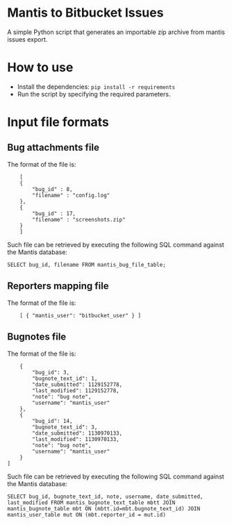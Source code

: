 # Mantis to Bitbucket Issues

A simple Python script that generates an importable zip archive from mantis issues export.

# How to use
* Install the dependencies:
```pip install -r requirements```
* Run the script by specifying the required parameters.

# Input file formats
## Bug attachments file
The format of the file is:
```
    [
	{
		"bug_id" : 8,
		"filename" : "config.log"
	},
	{
		"bug_id" : 17,
		"filename" : "screenshots.zip"
	}
	]
```

Such file can be retrieved by executing the following SQL command against the Mantis database:
```
SELECT bug_id, filename FROM mantis_bug_file_table;
```

## Reporters mapping file
The format of the file is:
```
    [ { "mantis_user": "bitbucket_user" } ]
```

## Bugnotes file
The format of the file is:
```[
    {
        "bug_id": 3,
        "bugnote_text_id": 1,
        "date_submitted": 1129152778,
        "last_modified": 1129152778,
        "note": "bug note",
        "username": "mantis_user"
    },
    {
        "bug_id": 14,
        "bugnote_text_id": 3,
        "date_submitted": 1130970133,
        "last_modified": 1130970133,
        "note": "bug note",
        "username": "mantis_user"
    }
]
````

Such file can be retrieved by executing the following SQL command against the Mantis database:
```
SELECT bug_id, bugnote_text_id, note, username, date_submitted, last_modified FROM mantis_bugnote_text_table mbtt JOIN mantis_bugnote_table mbt ON (mbtt.id=mbt.bugnote_text_id) JOIN mantis_user_table mut ON (mbt.reporter_id = mut.id)
```